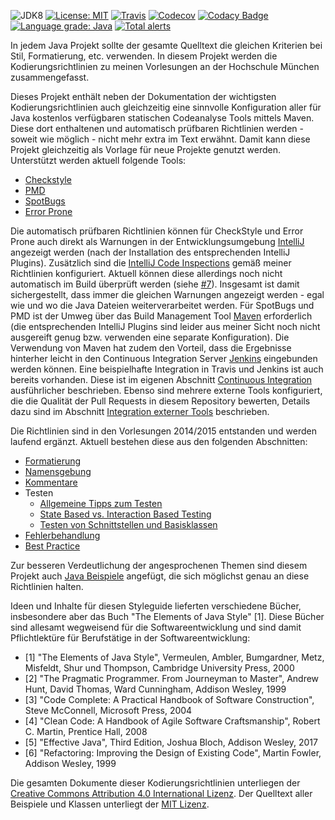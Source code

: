 ![JDK8](https://img.shields.io/badge/jdk-8-yellow.svg)
[![License: MIT](https://img.shields.io/badge/license-MIT-yellow.svg)](https://opensource.org/licenses/MIT)
[![Travis](https://img.shields.io/travis/uhafner/codingstyle/master.svg?logo=travis&label=travis%20build&logoColor=white)](https://travis-ci.org/uhafner/codingstyle)
[![Codecov](https://img.shields.io/codecov/c/github/uhafner/codingstyle.svg)](https://codecov.io/gh/uhafner/codingstyle)
[![Codacy Badge](https://api.codacy.com/project/badge/Grade/a4f98b07b95c47c19eb3443ee90168cd)](https://www.codacy.com/app/uhafner/codingstyle?utm_source=github.com&amp;utm_medium=referral&amp;utm_content=uhafner/codingstyle&amp;utm_campaign=Badge_Grade)
[![Language grade: Java](https://img.shields.io/lgtm/grade/java/g/uhafner/codingstyle.svg?logo=lgtm&logoWidth=18)](https://lgtm.com/projects/g/uhafner/codingstyle/context:java)
[![Total alerts](https://img.shields.io/lgtm/alerts/g/uhafner/codingstyle.svg?logo=lgtm&logoWidth=18)](https://lgtm.com/projects/g/uhafner/codingstyle/alerts/)

In jedem Java Projekt sollte der gesamte Quelltext die gleichen Kriterien bei Stil, Formatierung, etc.
verwenden. In diesem Projekt werden die Kodierungsrichtlinien zu meinen Vorlesungen an der Hochschule
München zusammengefasst. 

Dieses Projekt enthält neben der Dokumentation der wichtigsten Kodierungsrichtlinien auch gleichzeitig eine sinnvolle 
Konfiguration aller für Java kostenlos verfügbaren statischen Codeanalyse Tools mittels Maven. Diese dort enthaltenen und automatisch 
prüfbaren Richtlinien werden - soweit wie möglich - nicht mehr extra im Text erwähnt. Damit kann diese Projekt gleichzeitig als
Vorlage für neue Projekte genutzt werden. Unterstützt werden aktuell folgende Tools:
- [Checkstyle](https://checkstyle.org)
- [PMD](https://pmd.github.io/)
- [SpotBugs](https://spotbugs.github.io)
- [Error Prone](https://errorprone.info)

Die automatisch prüfbaren Richtlinien können für CheckStyle und Error Prone auch direkt als Warnungen in der 
Entwicklungsumgebung [IntelliJ](https://www.jetbrains.com/idea/) angezeigt werden (nach der Installation des 
entsprechenden IntelliJ Plugins). Zusätzlich sind die 
[IntelliJ Code Inspections](https://www.jetbrains.com/help/idea/code-inspection.html) gemäß meiner Richtlinien konfiguriert. 
Aktuell können diese allerdings noch nicht automatisch im Build überprüft werden 
(siehe [#7](https://github.com/uhafner/codingstyle/issues/7)). Insgesamt ist damit sichergestellt,
dass immer die gleichen Warnungen angezeigt werden - egal wie und wo die Java Dateien weiterverarbeitet werden. 
Für SpotBugs und PMD ist der Umweg über das Build Management Tool [Maven](http://maven.apache.org/) erforderlich 
(die entsprechenden IntelliJ Plugins sind leider aus meiner Sicht noch nicht ausgereift genug bzw. verwenden eine separate Konfiguration). 
Die Verwendung von Maven hat zudem den Vorteil, dass die Ergebnisse hinterher leicht in den Continuous Integration Server 
[Jenkins](https://jenkins.io/) eingebunden werden können. Eine beispielhafte Integration in Travis und Jenkins ist auch bereits vorhanden. 
Diese ist im eigenen Abschnitt [Continuous Integration](doc/Continuous-Integration.md)
ausführlicher beschrieben. Ebenso sind mehrere externe Tools konfiguriert, die die Qualität der Pull Requests 
in diesem Repository bewerten, Details dazu sind im Abschnitt [Integration externer Tools](doc/Externe-Tool-Integration.md) 
beschrieben.  

Die Richtlinien sind in den Vorlesungen 2014/2015 entstanden und werden laufend ergänzt.
Aktuell bestehen diese aus den folgenden Abschnitten:

- [Formatierung](doc/Formatierung.md)
- [Namensgebung](doc/Namensgebung.md)
- [Kommentare](doc/Kommentare.md)
- Testen
    - [Allgemeine Tipps zum Testen](doc/Testen.md)
    - [State Based vs. Interaction Based Testing](doc/State-Based-Vs-Interaction-Based.md)
    - [Testen von Schnittstellen und Basisklassen](doc/Abstract-Test-Pattern.md)
- [Fehlerbehandlung](doc/Fehlerbehandlung.md)
- [Best Practice](doc/Best-Practice.md)

Zur besseren Verdeutlichung der angesprochenen Themen sind diesem Projekt auch [Java Beispiele](src/) angefügt, 
die sich möglichst genau an diese Richtlinien halten.

Ideen und Inhalte für diesen Styleguide lieferten verschiedene Bücher, insbesondere aber das Buch 
"The Elements of Java Style" [1]. Diese Bücher sind allesamt wegweisend für die Softwareentwicklung und sind 
damit Pflichtlektüre für Berufstätige in der Softwareentwicklung:
- [1] "The Elements of Java Style", Vermeulen, Ambler, Bumgardner, Metz, Misfeldt, Shur und Thompson, Cambridge University Press, 2000
- [2] "The Pragmatic Programmer. From Journeyman to Master", Andrew Hunt, David Thomas, Ward Cunningham, Addison Wesley, 1999
- [3] "Code Complete: A Practical Handbook of Software Construction", Steve McConnell, Microsoft Press, 2004
- [4] "Clean Code: A Handbook of Agile Software Craftsmanship", Robert C. Martin, Prentice Hall, 2008
- [5] "Effective Java", Third Edition, Joshua Bloch, Addison Wesley, 2017
- [6] "Refactoring: Improving the Design of Existing Code", Martin Fowler, Addison Wesley, 1999 

Die gesamten Dokumente dieser Kodierungsrichtlinien unterliegen der
[Creative Commons Attribution 4.0 International Lizenz](http://creativecommons.org/licenses/by/4.0/). Der 
Quelltext aller Beispiele und Klassen unterliegt der [MIT Lizenz](http://opensource.org/licenses/MIT).
